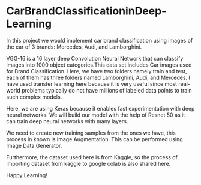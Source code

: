 # CarBrandClassificationinDeep-Learning

In this project we would implement car brand classification using images of the car of 3 brands: Mercedes, Audi, and Lamborghini.

VGG-16 is a 16 layer deep Convolution Neural Network that can classify images into 1000 object categories.This data set includes Car images used for Brand Classification. Here, we have two folders namely train and test, each of them has three folders named Lamborghini, Audi, and Mercedes. I have used transfer learning here because it is very useful since most real-world problems typically do not have millions of labeled data points to train such complex models.

Here, we are using Keras because it enables fast experimentation with deep neural networks. We will build our model with the help of Resnet 50 as it can train deep neural networks with many layers.

We need to create new training samples from the ones we have, this process in known is Image Augmentation. This can be performed using Image Data Generator.

Furthermore, the dataset used here is from Kaggle, so the process of importing dataset from kaggle to google colab is also shared here.

Happy Learning!
